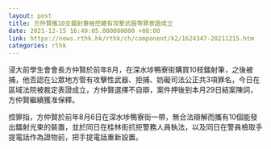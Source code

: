 ```yaml
---
layout: post
title: 方仲賢攜10支鐳射筆被控藏有攻擊武器等罪表證成立
date: 2021-12-15 16:49:05.000000000 +08:00
link: https://news.rthk.hk/rthk/ch/component/k2/1624347-20211215.htm
categories: rthk
---
```


浸大前學生會會長方仲賢於前年8月，在深水埗鴨寮街購買10枝鐳射筆，之後被捕，他否認在公眾地方管有攻擊性武器、拒捕、妨礙司法公正共3項罪名，今日在區域法院被裁定表證成立，方仲賢選擇不自辯，案件押後到本月29日結案陳詞，方仲賢繼續獲准保釋。

控罪指，方仲賢於前年8月6日在深水埗鴨寮街一帶，無合法辯解而攜有10個能發出鐳射光束的裝置，並於同日在桂林街抗拒警務人員執法，以及同日在警員檢取手提電話作為證物前，把手提電話重新設置。
